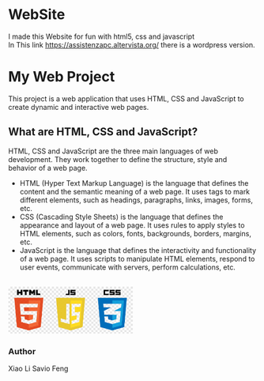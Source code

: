 # WebSite
I made this Website for fun with html5, css and javascript <br>
In This link https://assistenzapc.altervista.org/ there is a wordpress version.



# My Web Project

This project is a web application that uses HTML, CSS and JavaScript to create dynamic and interactive web pages.

## What are HTML, CSS and JavaScript?

HTML, CSS and JavaScript are the three main languages of web development. They work together to define the structure, style and behavior of a web page.

- HTML (Hyper Text Markup Language) is the language that defines the content and the semantic meaning of a web page. It uses tags to mark different elements, such as headings, paragraphs, links, images, forms, etc.
- CSS (Cascading Style Sheets) is the language that defines the appearance and layout of a web page. It uses rules to apply styles to HTML elements, such as colors, fonts, backgrounds, borders, margins, etc.
- JavaScript is the language that defines the interactivity and functionality of a web page. It uses scripts to manipulate HTML elements, respond to user events, communicate with servers, perform calculations, etc.


<br>
<img src="site.png" width=50% height="auto"><br>


### Author
Xiao Li Savio Feng
